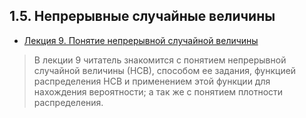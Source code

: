 ## 1.5. Непрерывные случайные  величины

* [Лекция 9. Понятие непрерывной случайной величины](lection9.md)

> В лекции 9 читатель знакомится с понятием непрерывной случайной величины (НСВ), способом ее задания, функцией распределения НСВ и применением этой функции для нахождения вероятности; а так же с понятием плотности распределения.